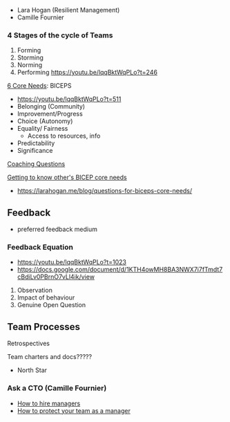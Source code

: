 -   Lara Hogan (Resilient Management)
-   Camille Fournier

### 4 Stages of the cycle of Teams

1. Forming
2. Storming
3. Norming
4. Performing
   https://youtu.be/lqqBktWqPLo?t=246

[6 Core Needs](https://www.palomamedina.com/biceps): BICEPS

-   https://youtu.be/lqqBktWqPLo?t=511
-   Belonging (Community)
-   Improvement/Progress
-   Choice (Autonomy)
-   Equality/ Fairness
    -   Access to resources, info
-   Predictability
-   Significance

[Coaching Questions](https://static1.squarespace.com/static/59b1c7dee45a7c768c8c3c9f/t/614135c67352dd6a6b9a7823/1631663558386/COACHING+QUESTIONS+CHEAT+SHEET.pdf)

[Getting to know other's BICEP core needs](https://static1.squarespace.com/static/59b1c7dee45a7c768c8c3c9f/t/614136c888b0610ebde014ca/1631663816980/_BICEPS+Core+Needs+at+Work+for+Teams.pdf)

-   https://larahogan.me/blog/questions-for-biceps-core-needs/

## Feedback

-   preferred feedback medium

### Feedback Equation

-   https://youtu.be/lqqBktWqPLo?t=1023
-   https://docs.google.com/document/d/1KTH4owMH8BA3NWX7i7fTmdt7cBdiLv0PBrnO7vLl4ik/view

1. Observation
2. Impact of behaviour
3. Genuine Open Question

## Team Processes

Retrospectives

Team charters and docs?????

-   North Star

### Ask a CTO (Camille Fournier)

-   [How to hire managers](https://www.oreilly.com/content/ask-the-cto-how-do-i-hire-managers/)
-   [How to protect your team as a manager](https://www.oreilly.com/content/ask-the-cto-protecting-my-team-in-times-of-stress/)
